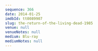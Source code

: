 ```yaml
---
sequence: 366
date: 2014-01-25
imdbId: tt0089907
slug: the-return-of-the-living-dead-1985
venue: null
venueNotes: null
medium: Blu-ray
mediumNotes: null
---
```


